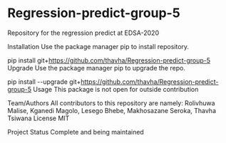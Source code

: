 # Regression-predict-group-5
Repository for the regression predict at EDSA-2020

Installation
Use the package manager pip to install repository.

pip install git+https://github.com/thavha/Regression-predict-group-5
Upgrade
Use the package manager pip to upgrade the repo.

pip install --upgrade git+https://github.com/thavha/Regression-predict-group-5
Usage
This package is not open for outside contribution

Team/Authors
All contributors to this repository are namely: Rolivhuwa Malise, Kganedi Magolo, Lesego Bhebe, Makhosazane Seroka, Thavha Tsiwana
License
MIT

Project Status
Complete and being maintained

